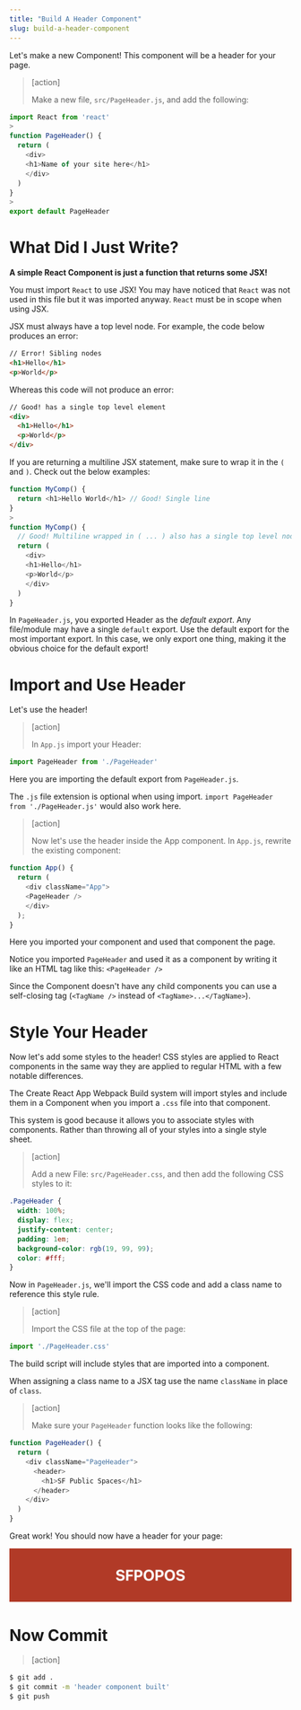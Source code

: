 ```yaml
---
title: "Build A Header Component"
slug: build-a-header-component
---
```


Let's make a new Component! This component will be a header for your page.

> [action]
>
> Make a new file, `src/PageHeader.js`, and add the following:
>
```js
import React from 'react'
>
function PageHeader() {
  return (
    <div>
    <h1>Name of your site here</h1>
    </div>
  )
}
>
export default PageHeader
```

# What Did I Just Write?

**A simple React Component is just a function that returns some JSX!**

You must import `React` to use JSX! You may have noticed that `React` was not used in this file but it was imported anyway. `React` must be in scope when using JSX.

JSX must always have a top level node. For example, the code below produces an error:

```html
// Error! Sibling nodes
<h1>Hello</h1>
<p>World</p>
```

Whereas this code will not produce an error:

```html
// Good! has a single top level element
<div>
  <h1>Hello</h1>
  <p>World</p>
</div>
```

If you are returning a multiline JSX statement, make sure to wrap it in the `(` and `)`. Check out the below examples:

```js
function MyComp() {
  return <h1>Hello World</h1> // Good! Single line
}
>
function MyComp() {
  // Good! Multiline wrapped in ( ... ) also has a single top level node.
  return (
    <div>
    <h1>Hello</h1>
    <p>World</p>
    </div>
  )
}
```

In `PageHeader.js`, you exported Header as the _default export_. Any file/module may have a single `default` export. Use the default export for the most important export. In this case, we only export one thing, making it the obvious choice for the default export!

# Import and Use Header

Let's use the header!

> [action]
>
> In `App.js` import your Header:
>
```js
import PageHeader from './PageHeader'
```

Here you are importing the default export from `PageHeader.js`.

The `.js` file extension is optional when using import. `import PageHeader from './PageHeader.js'` would also work here.

> [action]
>
> Now let's use the header inside the App component. In `App.js`, rewrite the existing component:
>
```js
function App() {
  return (
    <div className="App">
    <PageHeader />
    </div>
  );
}
```

Here you imported your component and used that component the page.

Notice you imported `PageHeader` and used it as a component by writing it like an HTML tag like this: `<PageHeader />`

Since the Component doesn't have any child components you can use a self-closing tag (`<TagName />` instead of `<TagName>...</TagName>`).

# Style Your Header

Now let's add some styles to the header! CSS styles are applied to React components in the same way they are applied to regular HTML with a few notable differences.

The Create React App Webpack Build system will import styles and include them in a Component when you import a `.css` file into that component.

This system is good because it allows you to associate styles with components. Rather than throwing all of your styles into a single style sheet.

> [action]
>
> Add a new File: `src/PageHeader.css`, and then add the following CSS styles to it:
>
```css
.PageHeader {
  width: 100%;
  display: flex;
  justify-content: center;
  padding: 1em;
  background-color: rgb(19, 99, 99);
  color: #fff;
}
```

Now in `PageHeader.js`, we'll import the CSS code and add a class name to reference this style rule.

> [action]
>
> Import the CSS file at the top of the page:
>
```js
import './PageHeader.css'
```

The build script will include styles that are imported into a component.

When assigning a class name to a JSX tag use the name `className` in place of `class`.

> [action]
>
> Make sure your `PageHeader` function looks like the following:
>
```js
function PageHeader() {
  return (
    <div className="PageHeader">
      <header>
        <h1>SF Public Spaces</h1>
      </header>
    </div>
  )
}
```

Great work! You should now have a header for your page:

![header](assets/header.png)

# Now Commit

>[action]
>
```bash
$ git add .
$ git commit -m 'header component built'
$ git push
```
